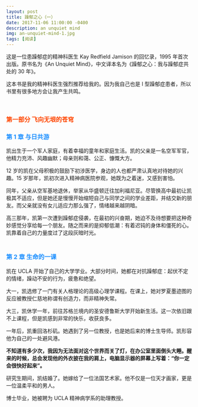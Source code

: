 ```yaml
---
layout: post
title: 躁郁之心（一）
date: 2017-11-06 11:00:00 -0400
description: an unquiet mind
img: an-unquiet-mind-1.jpg
tags: [阅读]
---
```


这是一位患躁郁症的精神科医生 Kay Redfield Jamison 的回忆录，1995 年首次出版。原书名为《An Unquiet Mind》，中文译本名为《躁郁之心：我与躁郁症共处的 30 年》。

这本书是我的精神科医生强烈推荐给我的。因为我自己也是 I 型躁郁症患者，所以书里有很多地方会让我产生共鸣。

<br>

### <span style="color:OrangeRed">第一部分 飞向无垠的苍穹</span>

### <span style="color:DodgerBlue">第 1 章 与日共游</span>

凯出生于一个军人家庭，有着幸福的童年和家庭生活。凯的父亲是一名空军军官，他精力充沛、风趣幽默；母亲则和蔼、公正、慷慨大方。

12 岁的凯在父母积极的鼓励下初涉医学，身边的人也都严肃认真地对待她的兴趣。15 岁那年，凯初次进入精神病医院参观，她既为之着迷，又感到害怕。

同年，父亲从空军基地退休，举家从华盛顿迁往加利福尼亚。尽管换高中最初让凯极其不适应，但是她还是慢慢开始缩短自己与同学之间的学业差距，并结交新的朋友。而父亲就没有女儿适应力那么强了，情绪越来越阴暗。

高三那年，凯第一次遭到躁郁症侵袭，在最初的兴奋期，她迫不及待想要把这种奇妙感觉分享给每一个朋友。随之而来的是抑郁低潮：有着迟钝的身体和僵死的心。凯靠着自己的力量度过了这段灰暗时光。

### <br><span style="color:DodgerBlue">第 2 章	生命的一课</span>

凯在 UCLA 开始了自己的大学学业。大部分时间，她都在对抗躁郁症：起伏不定的情绪，躁动不安的行为，疲惫和绝望。

大一，凯选修了一门有关人格理论的高级心理学课程。在课上，她对罗夏墨迹图的反应被教授仁慈地称谓有创造力，而非精神失常。

大三，凯休学一年，前往苏格兰境内的圣安德鲁斯大学开始新生活。这一次依旧跟不上课程，但是凯感到非常的快乐，收获良多。

一年后，凯重回洛杉矶。她遇到了另一位教授，也是她后来的博士生导师。凯形容他为自己的一处避风港。

**不知道有多少次，我因为无法面对这个世界而关了灯，在办公室里面倒头大睡。醒来的时候，总会发现他的外衣披在我的肩上，电脑显示器的屏幕上写着：“你一定会很快好起来”。**



研究生期间，凯结婚了。她嫁给了一位法国艺术家。他不仅是一位天才画家，更是一位温柔平和的男人。

博士毕业，她被聘为 UCLA 精神病学系的助理教授。